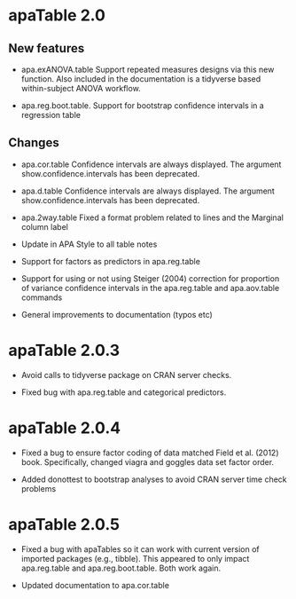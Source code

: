 # apaTable 2.0

## New features

* apa.exANOVA.table Support repeated measures designs via this new function. 
  Also included in the documentation is a tidyverse based within-subject ANOVA workflow.

* apa.reg.boot.table. Support for bootstrap confidence intervals in a regression table


## Changes

* apa.cor.table Confidence intervals are always displayed. The argument show.confidence.intervals has been deprecated.

* apa.d.table Confidence intervals are always displayed. The argument show.confidence.intervals has been deprecated.

* apa.2way.table Fixed a format problem related to lines and the Marginal column label

* Update in APA Style to all table notes

* Support for factors as predictors in apa.reg.table

* Support for using or not using Steiger (2004) correction for proportion of variance confidence intervals in the apa.reg.table and apa.aov.table commands

* General improvements to documentation (typos etc)



# apaTable 2.0.3

* Avoid calls to tidyverse package on CRAN server checks. 

* Fixed bug with apa.reg.table and categorical predictors.


# apaTable 2.0.4

* Fixed a bug to ensure factor coding of data matched Field et al. (2012) book. Specifically, changed viagra and goggles data set factor order.

* Added donottest to bootstrap analyses to avoid CRAN server time check problems

# apaTable 2.0.5

* Fixed a bug with apaTables so it can work with current version of imported packages (e.g., tibble). This appeared to only impact apa.reg.table and apa.reg.boot.table. Both work again.

* Updated documentation to apa.cor.table


